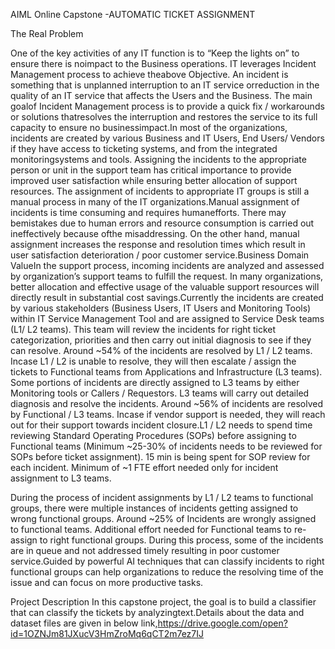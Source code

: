 AIML Online Capstone -AUTOMATIC TICKET ASSIGNMENT

The Real Problem

One of the key activities of any IT function is to “Keep the lights on” to ensure there is noimpact to the Business operations. IT leverages Incident Management process to achieve theabove Objective. An incident is something that is unplanned interruption to an IT service orreduction in the quality of an IT service that affects the Users and the Business. The main goalof Incident Management process is to provide a quick fix / workarounds or solutions thatresolves the interruption and restores the service to its full capacity to ensure no businessimpact.In most of the organizations, incidents are created by various Business and IT Users, End Users/ Vendors if they have access to ticketing systems, and from the integrated monitoringsystems and tools. Assigning the incidents to the appropriate person or unit in the support team has critical importance to provide improved user satisfaction while ensuring better allocation of support resources. The assignment of incidents to appropriate IT groups is still a manual process in many of the IT organizations.Manual assignment of incidents is time consuming and requires humanefforts. There may bemistakes due to human errors and resource consumption is carried out ineffectively because ofthe misaddressing. On the other hand, manual assignment increases the response and resolution times which result in user satisfaction deterioration / poor customer service.Business Domain ValueIn the support process, incoming incidents are analyzed and assessed by organization’s support teams to fulfill the request. In many organizations, better allocation and effective usage of the valuable support resources will directly result in substantial cost savings.Currently the incidents are created by various stakeholders (Business Users, IT Users and Monitoring Tools) within IT Service Management Tool and are assigned to Service Desk teams (L1/ L2 teams). This team will review the incidents for right ticket categorization, priorities and then carry out initial diagnosis to see if they can resolve. Around ~54% of the incidents are resolved by L1 / L2 teams. Incase L1 / L2 is unable to resolve, they will then escalate / assign the tickets to Functional teams from Applications and Infrastructure (L3 teams). Some portions of incidents are directly assigned to L3 teams by either Monitoring tools or Callers / Requestors. L3 teams will carry out detailed diagnosis and resolve the incidents. Around ~56% of incidents are resolved by Functional / L3 teams. Incase if vendor support is needed, they will reach out for their support towards incident closure.L1 / L2 needs to spend time reviewing Standard Operating Procedures (SOPs) before assigning to Functional teams (Minimum ~25-30% of incidents needs to be reviewed for SOPs before ticket assignment). 15 min is being spent for SOP review for each incident. Minimum of ~1 FTE effort needed only for incident assignment to L3 teams.

During the process of incident assignments by L1 / L2 teams to functional groups, there were multiple instances of incidents getting assigned to wrong functional groups. Around ~25% of Incidents are wrongly assigned to functional teams. Additional effort needed for Functional teams to re-assign to right functional groups. During this process, some of the incidents are in queue and not addressed timely resulting in poor customer service.Guided by powerful AI techniques that can classify incidents to right functional groups can help organizations to reduce the resolving time of the issue and can focus on more productive tasks.

Project Description
In this capstone project, the goal is to build a classifier that can classify the tickets by analyzingtext.Details about the data and dataset files are given in below link,https://drive.google.com/open?id=1OZNJm81JXucV3HmZroMq6qCT2m7ez7IJ


